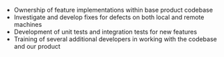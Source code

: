 - Ownership of feature implementations within base product codebase
- Investigate and develop fixes for defects on both local and remote machines
- Development of unit tests and integration tests for new features
- Training of several additional developers in working with the codebase and our product
